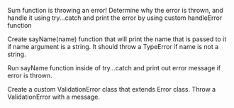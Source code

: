 Sum function is throwing an error! Determine why the error is thrown, and handle it using try...catch and print the error by using custom handleError function


Create sayName(name) function that will print the name that is passed to it if name argument is a string. It should throw a TypeError if name is not a string.

Run sayName function inside of try...catch and print out error message if error is thrown. 


Create a custom ValidationError class that extends Error class. Throw a ValidationError with a message.